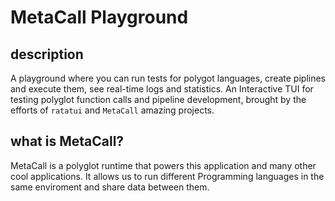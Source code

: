 # MetaCall Playground

## description
A playground where you can run tests for polygot languages, create piplines and execute them, see real-time logs and statistics.
An Interactive TUI for testing polyglot function calls and pipeline development, brought by the efforts of `ratatui` and `MetaCall` amazing projects.

## what is MetaCall?
MetaCall is a polyglot runtime that powers this application and many other cool applications. It allows us to run different Programming languages in the same enviroment and share data between them.